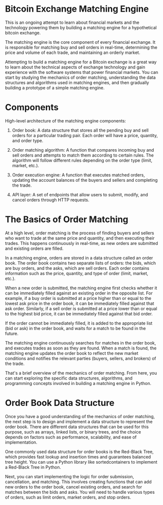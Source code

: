 # Bitcoin Exchange Matching Engine

This is an ongoing attempt to learn about financial markets and the technology powering them by building a matching engine for a hypothetical bitcoin exchange.

The matching engine is the core component of every financial exchange. It is responsible for matching buy and sell orders in real-time, determining the price and volume of each trade, and maintaining an orderly market.

Attempting to build a  matching engine for a Bitcoin exchange is a great way to learn about the technical aspects of exchange technology and gain experience with the software systems that power financial markets. You can start by studying the mechanics of order matching, understanding the data structures and algorithms used in matching engines, and then gradually building a prototype of a simple matching engine.

# Components

High-level architecture of the matching engine components:

1. Order book: A data structure that stores all the pending buy and sell orders for a particular trading pair. Each order will have a price, quantity, and order type.

2. Order matching algorithm: A function that compares incoming buy and sell orders and attempts to match them according to certain rules. The algorithm will follow different rules depending on the order type (limit, market, etc.).

3. Order execution engine: A function that executes matched orders, updating the account balances of the buyers and sellers and completing the trade.

4. API layer: A set of endpoints that allow users to submit, modify, and cancel orders through HTTP requests.

# The Basics of Order Matching

At a high level, order matching is the process of finding buyers and sellers who want to trade at the same price and quantity, and then executing their trades. This happens continuously in real-time, as new orders are submitted and existing orders are filled.

In a matching engine, orders are stored in a data structure called an order book. The order book contains two separate lists of orders: the bids, which are buy orders, and the asks, which are sell orders. Each order contains information such as the price, quantity, and type of order (limit, market, etc.).

When a new order is submitted, the matching engine first checks whether it can be immediately filled against an existing order in the opposite list. For example, if a buy order is submitted at a price higher than or equal to the lowest ask price in the order book, it can be immediately filled against that ask order. Similarly, if a sell order is submitted at a price lower than or equal to the highest bid price, it can be immediately filled against that bid order.

If the order cannot be immediately filled, it is added to the appropriate list (bid or ask) in the order book, and waits for a match to be found in the future.

The matching engine continuously searches for matches in the order book, and executes trades as soon as they are found. When a match is found, the matching engine updates the order book to reflect the new market conditions and notifies the relevant parties (buyers, sellers, and brokers) of the trade.

That's a brief overview of the mechanics of order matching. From here, you can start exploring the specific data structures, algorithms, and programming concepts involved in building a matching engine in Python.

# Order Book Data Structure

Once you have a good understanding of the mechanics of order matching, the next step is to design and implement a data structure to represent the order book. There are different data structures that can be used for this purpose, such as arrays, linked lists, or binary trees, and the choice depends on factors such as performance, scalability, and ease of implementation.

One commonly used data structure for order books is the Red-Black Tree, which provides fast lookup and insertion times and guarantees balanced tree height. You can use a Python library like sortedcontainers to implement a Red-Black Tree in Python.

Next, you can start implementing the logic for order submission, cancellation, and matching. This involves creating functions that can add new orders to the order book, cancel existing orders, and search for matches between the bids and asks. You will need to handle various types of orders, such as limit orders, market orders, and stop orders.
